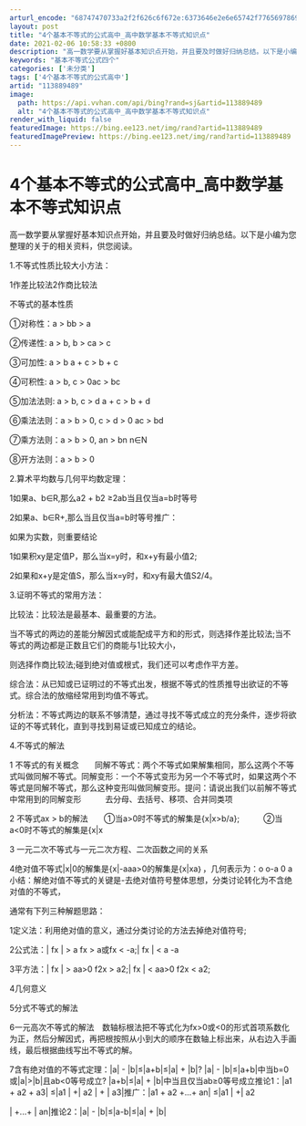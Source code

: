 ```yaml
---
arturl_encode: "68747470733a2f2f626c6f672e:6373646e2e6e65742f77656978696e5f33353732353535392f:61727469636c652f64657461696c732f313133383839343839"
layout: post
title: "4个基本不等式的公式高中_高中数学基本不等式知识点"
date: 2021-02-06 10:58:33 +0800
description: "高一数学要从掌握好基本知识点开始，并且要及时做好归纳总结。以下是小编为您整理的关于的相关资料，供您阅"
keywords: "基本不等式公式四个"
categories: ['未分类']
tags: ['4个基本不等式的公式高中']
artid: "113889489"
image:
  path: https://api.vvhan.com/api/bing?rand=sj&artid=113889489
  alt: "4个基本不等式的公式高中_高中数学基本不等式知识点"
render_with_liquid: false
featuredImage: https://bing.ee123.net/img/rand?artid=113889489
featuredImagePreview: https://bing.ee123.net/img/rand?artid=113889489
---
```


# 4个基本不等式的公式高中\_高中数学基本不等式知识点

高一数学要从掌握好基本知识点开始，并且要及时做好归纳总结。以下是小编为您整理的关于的相关资料，供您阅读。

1.不等式性质比较大小方法：

1作差比较法2作商比较法

不等式的基本性质

①对称性：a > bb > a

②传递性: a > b, b > ca > c

③可加性: a > b a + c > b + c

④可积性: a > b, c > 0ac > bc

⑤加法法则: a > b, c > d a + c > b + d

⑥乘法法则：a > b > 0, c > d > 0 ac > bd

⑦乘方法则：a > b > 0, an > bn n∈N

⑧开方法则：a > b > 0

2.算术平均数与几何平均数定理：

1如果a、b∈R,那么a2 + b2 ≥2ab当且仅当a=b时等号

2如果a、b∈R+,那么当且仅当a=b时等号推广：

如果为实数，则重要结论

1如果积xy是定值P，那么当x=y时，和x+y有最小值2;

2如果和x+y是定值S，那么当x=y时，和xy有最大值S2/4。

3.证明不等式的常用方法：

比较法：比较法是最基本、最重要的方法。

当不等式的两边的差能分解因式或能配成平方和的形式，则选择作差比较法;当不等式的两边都是正数且它们的商能与1比较大小，

则选择作商比较法;碰到绝对值或根式，我们还可以考虑作平方差。

综合法：从已知或已证明过的不等式出发，根据不等式的性质推导出欲证的不等式。综合法的放缩经常用到均值不等式。

分析法：不等式两边的联系不够清楚，通过寻找不等式成立的充分条件，逐步将欲证的不等式转化，直到寻找到易证或已知成立的结论。

4.不等式的解法

1 不等式的有关概念　　同解不等式：两个不等式如果解集相同，那么这两个不等式叫做同解不等式。同解变形：一个不等式变形为另一个不等式时，如果这两个不等式是同解不等式，那么这种变形叫做同解变形。提问：请说出我们以前解不等式中常用到的同解变形　　　去分母、去括号、移项、合并同类项

2 不等式ax > b的解法　　①当a>0时不等式的解集是{x|x>b/a};　　　②当a<0时不等式的解集是{x|x

3 一元二次不等式与一元二次方程、二次函数之间的关系

4绝对值不等式|x|0的解集是{x|-aaa>0的解集是{x|xa｝，几何表示为：o o-a 0 a小结：解绝对值不等式的关键是-去绝对值符号整体思想，分类讨论转化为不含绝对值的不等式，

通常有下列三种解题思路：

1定义法：利用绝对值的意义，通过分类讨论的方法去掉绝对值符号;

2公式法：| fx | > a fx > a或fx < -a;| fx | < a -a

3平方法：| fx | > aa>0 f2x > a2;| fx | < aa>0 f2x < a2;

4几何意义

5分式不等式的解法

6一元高次不等式的解法　数轴标根法把不等式化为fx>0或<0的形式首项系数化为正，然后分解因式，再把根按照从小到大的顺序在数轴上标出来，从右边入手画线，最后根据曲线写出不等式的解。

7含有绝对值的不等式定理：|a| - |b|≤|a+b|≤|a| + |b|? |a| - |b|≤|a+b|中当b=0或|a|>|b|且ab<0等号成立? |a+b|≤|a| + |b|中当且仅当ab≥0等号成立推论1：|a1 + a2 + a3| ≤|a1 | +| a2 | + | a3|推广：|a1 + a2 +...+ an| ≤|a1 | +| a2

| +...+ | an|推论2：|a| - |b|≤|a-b|≤|a| + |b|